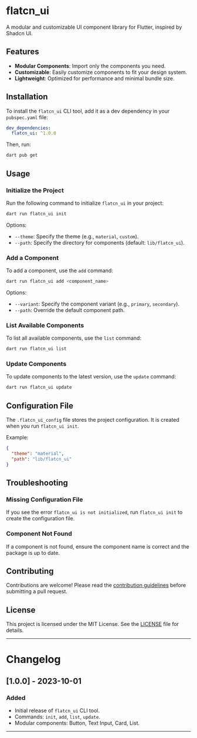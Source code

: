 # flatcn_ui

A modular and customizable UI component library for Flutter, inspired by Shadcn UI.

## Features

- **Modular Components**: Import only the components you need.
- **Customizable**: Easily customize components to fit your design system.
- **Lightweight**: Optimized for performance and minimal bundle size.

## Installation

To install the `flatcn_ui` CLI tool, add it as a dev dependency in your `pubspec.yaml` file:

```yaml
dev_dependencies:
  flatcn_ui: ^1.0.0
```

Then, run:

```bash
dart pub get
```

## Usage

### Initialize the Project

Run the following command to initialize `flatcn_ui` in your project:

```bash
dart run flatcn_ui init
```

Options:
- `--theme`: Specify the theme (e.g., `material`, `custom`).
- `--path`: Specify the directory for components (default: `lib/flatcn_ui`).

### Add a Component

To add a component, use the `add` command:

```bash
dart run flatcn_ui add <component_name>
```

Options:
- `--variant`: Specify the component variant (e.g., `primary`, `secondary`).
- `--path`: Override the default component path.

### List Available Components

To list all available components, use the `list` command:

```bash
dart run flatcn_ui list
```

### Update Components

To update components to the latest version, use the `update` command:

```bash
dart run flatcn_ui update
```

## Configuration File

The `.flatcn_ui_config` file stores the project configuration. It is created when you run `flatcn_ui init`.

Example:

```json
{
  "theme": "material",
  "path": "lib/flatcn_ui"
}
```

## Troubleshooting

### Missing Configuration File

If you see the error `flatcn_ui is not initialized`, run `flatcn_ui init` to create the configuration file.

### Component Not Found

If a component is not found, ensure the component name is correct and the package is up to date.

## Contributing

Contributions are welcome! Please read the [contribution guidelines](CONTRIBUTING.md) before submitting a pull request.

## License

This project is licensed under the MIT License. See the [LICENSE](LICENSE) file for details.

---

# Changelog

## [1.0.0] - 2023-10-01

### Added

- Initial release of `flatcn_ui` CLI tool.
- Commands: `init`, `add`, `list`, `update`.
- Modular components: Button, Text Input, Card, List.

---

